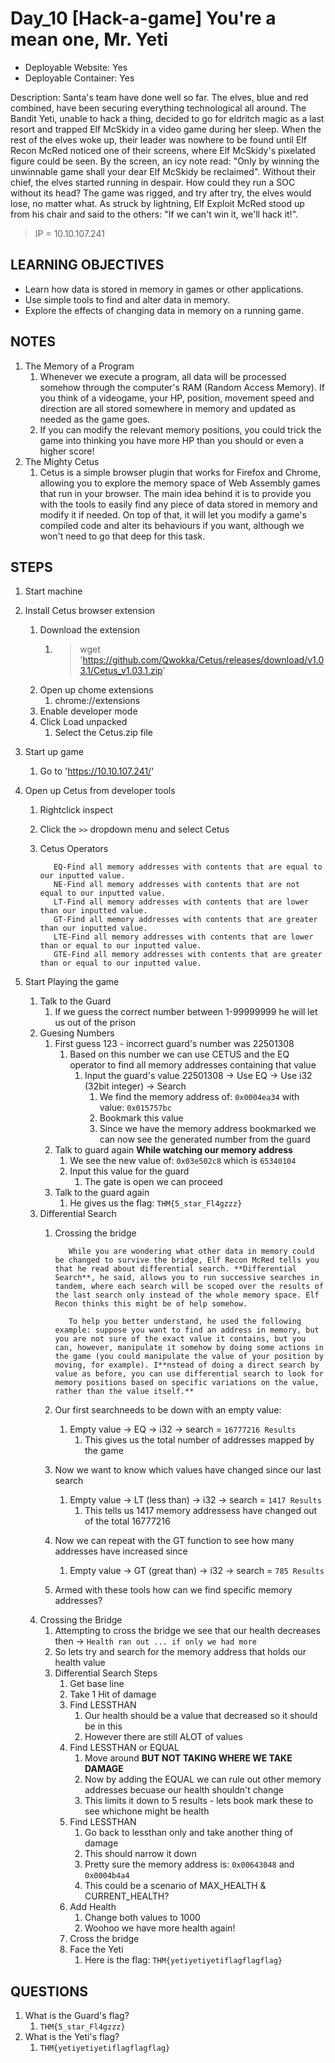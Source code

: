 # Day_10 [Hack-a-game] You're a mean one, Mr. Yeti

+ Deployable Website: Yes
+ Deployable Container: Yes

Description: Santa's team have done well so far. The elves, blue and red combined, have been securing everything technological all around. The Bandit Yeti, unable to hack a thing, decided to go for eldritch magic as a last resort and trapped Elf McSkidy in a video game during her sleep. When the rest of the elves woke up, their leader was nowhere to be found until Elf Recon McRed noticed one of their screens, where Elf McSkidy's pixelated figure could be seen. By the screen, an icy note read: "Only by winning the unwinnable game shall your dear Elf McSkidy be reclaimed". Without their chief, the elves started running in despair. How could they run a SOC without its head? The game was rigged, and try after try, the elves would lose, no matter what. As struck by lightning, Elf Exploit McRed stood up from his chair and said to the others: "If we can't win it, we'll hack it!".

> IP = 10.10.107.241

## LEARNING OBJECTIVES

+ Learn how data is stored in memory in games or other applications.
+ Use simple tools to find and alter data in memory.
+ Explore the effects of changing data in memory on a running game.

## NOTES

1. The Memory of a Program
   1. Whenever we execute a program, all data will be processed somehow through the computer's RAM (Random Access Memory). If you think of a videogame, your HP, position, movement speed and direction are all stored somewhere in memory and updated as needed as the game goes.
   2. If you can modify the relevant memory positions, you could trick the game into thinking you have more HP than you should or even a higher score!
2. The Mighty Cetus
   1. Cetus is a simple browser plugin that works for Firefox and Chrome, allowing you to explore the memory space of Web Assembly games that run in your browser. The main idea behind it is to provide you with the tools to easily find any piece of data stored in memory and modify it if needed. On top of that, it will let you modify a game's compiled code and alter its behaviours if you want, although we won't need to go that deep for this task.

## STEPS

1. Start machine
2. Install Cetus browser extension
   1. Download the extension
      1. > wget 'https://github.com/Qwokka/Cetus/releases/download/v1.03.1/Cetus_v1.03.1.zip'
   2. Open up chome extensions
      1. chrome://extensions
   3. Enable developer mode
   4. Click Load unpacked
      1. Select the Cetus.zip file
3. Start up game
   1. Go to 'https://10.10.107.241/'
4. Open up Cetus from developer tools
   1. Rightclick inspect
   2. Click the `>>` dropdown menu and select Cetus
   3. Cetus Operators

      ```text
         EQ-Find all memory addresses with contents that are equal to our inputted value.
         NE-Find all memory addresses with contents that are not equal to our inputted value.
         LT-Find all memory addresses with contents that are lower than our inputted value.
         GT-Find all memory addresses with contents that are greater than our inputted value.
         LTE-Find all memory addresses with contents that are lower than or equal to our inputted value.
         GTE-Find all memory addresses with contents that are greater than or equal to our inputted value.
      ```

5. Start Playing the game
   1. Talk to the Guard
      1. If we guess the correct number between 1-99999999 he will let us out of the prison
   2. Guesing Numbers
      1. First guess 123 - incorrect guard's number was 22501308
         1. Based on this number we can use CETUS and the EQ operator to find all memory addresses containing that value
            1. Input the guard's value 22501308 -> Use EQ -> Use i32 (32bit integer) -> Search
               1. We find the memory address of: `0x0004ea34` with value: `0x015757bc`
               2. Bookmark this value
               3. Since we have the memory address bookmarked we can now see the generated number from the guard
      2. Talk to guard again **While watching our memory address**
         1. We see the new value of: `0x03e502c8` which is `65340104`
         2. Input this value for the guard
            1. The gate is open we can proceed
      3. Talk to the guard again
         1. He gives us the flag: `THM{5_star_Fl4gzzz}`
   3. Differential Search
      1. Crossing the bridge

         ```text
            While you are wondering what other data in memory could be changed to survive the bridge, Elf Recon McRed tells you that he read about differential search. **Differential Search**, he said, allows you to run successive searches in tandem, where each search will be scoped over the results of the last search only instead of the whole memory space. Elf Recon thinks this might be of help somehow.

            To help you better understand, he used the following example: suppose you want to find an address in memory, but you are not sure of the exact value it contains, but you can, however, manipulate it somehow by doing some actions in the game (you could manipulate the value of your position by moving, for example). I**nstead of doing a direct search by value as before, you can use differential search to look for memory positions based on specific variations on the value, rather than the value itself.**
         ```

      2. Our first searchneeds to be down with an empty value:
         1. Empty value -> EQ -> i32 -> search = `16777216 Results`
            1. This gives us the total number of addresses mapped by the game
      3. Now we want to know which values have changed since our last search
         1. Empty value -> LT (less than) -> i32 -> search = `1417 Results`
            1. This tells us 1417 memory addressess have changed out of the total 16777216
      4. Now we can repeat with the GT function to see how many addresses have increased since
         1. Empty value -> GT (great than) -> i32 -> search = `785 Results`
      5. Armed with these tools how can we find specific memory addresses?
   4. Crossing the Bridge
      1. Attempting to cross the bridge we see that our health decreases then -> `Health ran out ... if only we had more`
      2. So lets try and search for the memory address that holds our health value
      3. Differential Search Steps
         1. Get base line
         2. Take 1 Hit of damage
         3. Find LESSTHAN
            1. Our health should be a value that decreased so it should be in this
            2. However there are still ALOT of values
         4. Find LESSTHAN or EQUAL
            1. Move around **BUT NOT TAKING WHERE WE TAKE DAMAGE**
            2. Now by adding the EQUAL we can rule out other memory addresses becuase our health shouldn't change
            3. This limits it down to 5 results - lets book mark these to see whichone might be health
         5. Find LESSTHAN
            1. Go back to lessthan only and take another thing of damage
            2. This should narrow it down
            3. Pretty sure the memory address is: `0x00643048` and `0x0004b4a4`
            4. This could be a scenario of MAX_HEALTH & CURRENT_HEALTH?
         6. Add Health
            1. Change both values to 1000
            2. Woohoo we have more health again!
         7. Cross the bridge
         8. Face the Yeti
            1. Here is the flag: `THM{yetiyetiyetiflagflagflag}`

## QUESTIONS

1. What is the Guard's flag?
   1. `THM{5_star_Fl4gzzz}`
2. What is the Yeti's flag?
   1. `THM{yetiyetiyetiflagflagflag}`
